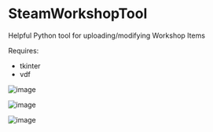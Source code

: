 # SteamWorkshopTool
 Helpful Python tool for uploading/modifying Workshop Items
 
 Requires:
  - tkinter
  - vdf
  
![image](https://user-images.githubusercontent.com/20369082/131402972-e8a747b9-48d5-4ab9-ad99-f7832d900665.png) 
 
![image](https://user-images.githubusercontent.com/20369082/131402899-9e31a51f-7ea0-40c8-ba12-8b7f351a1d32.png)

![image](https://user-images.githubusercontent.com/20369082/131402995-ae3888fd-370a-400c-a5d5-8f009ab940df.png)

